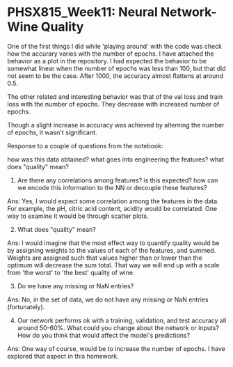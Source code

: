 # PHSX815_Week11: Neural Network-Wine Quality

One of the first things I did while 'playing around' with the code was check how the accurary varies with the number of epochs. I have attached the behavior as a plot in the repository. I had expected the behavior to be somewhat linear when the number of epochs was less than 100, but that did not seem to be the case. After 1000, the accuracy almost flattens at around 0.5.

The other related and interesting behavior was that of the val loss and train loss with the number of epochs. They decrease with increased number of epochs.

Though a slight increase in accuracy was achieved by alterning the number of epochs, it wasn't significant.

Response to a couple of questions from the notebook:

how was this data obtained? what goes into engineering the features? what does "quality" mean?

1. Are there any correlations among features? is this expected? how can we encode this information to the NN or decouple these features?

Ans: Yes, I would expect some correlation among the features in the data. For example, the pH, citric acid content, acidity would be correlated. One way to examine it would be through scatter plots.

2. What does "quality" mean?

Ans: I would imagine that the most effect way to quantify quality would be by assigning weights to the values of each of the features, and summed. Weights are assigned such that values higher than or lower than the optimum will decrease the sum total. That way we will end up with a scale from 'the worst' to 'the best' quality of wine.

3. Do we have any missing or NaN entries?

Ans: No, in the set of data, we do not have any missing or NaN entries (fortunately).

4. Our network performs ok with a training, validation, and test accuracy all around 50-60%. What could you change about the network or inputs? How do you think that would affect the model's predictions?

Ans: One way of course, would be to increase the number of epochs. I have explored that aspect in this homework.
